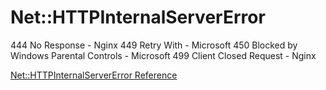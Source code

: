 # Net::HTTPInternalServerError

444 No Response - Nginx 449 Retry With - Microsoft 450 Blocked by Windows
Parental Controls - Microsoft 499 Client Closed Request - Nginx

[Net::HTTPInternalServerError Reference](https://ruby-doc.org/stdlib-2.5.0/libdoc/net/http/rdoc/Net::HTTPInternalServerError.html)